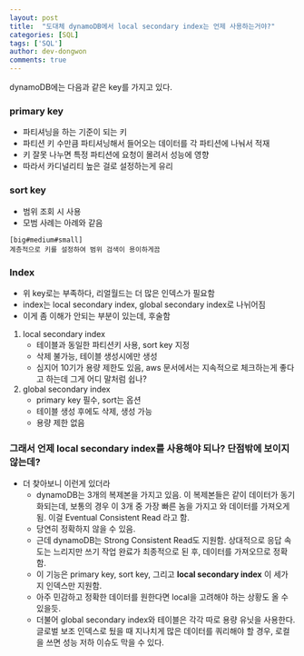 ```yaml
---
layout: post
title:  "도대체 dynamoDB에서 local secondary index는 언제 사용하는거야?"
categories: [SQL]
tags: ['SQL']
author: dev-dongwon
comments: true
---
```


dynamoDB에는 다음과 같은 key를 가지고 있다.

### primary key
- 파티셔닝을 하는 기준이 되는 키
- 파티션 키 수만큼 파티셔닝해서 들어오는 데이터를 각 파티션에 나눠서 적재
- 키 잘못 나누면 특정 파티션에 요청이 몰려서 성능에 영향
- 따라서 카디널리티 높은 걸로 설정하는게 유리

### sort key
- 범위 조회 시 사용
- 모범 사례는 아례와 같음
```
[big#medium#small]
계층적으로 키를 설정하여 범위 검색이 용이하게끔
```

### Index
- 위 key로는 부족하다, 리얼월드는 더 많은 인덱스가 필요함
- index는 local secondary index, global secondary index로 나뉘어짐
- 이게 좀 이해가 안되는 부분이 있는데, 후술함

1. local secondary index
    - 테이블과 동일한 파티션키 사용, sort key 지정
    - 삭제 불가능, 테이블 생성시에만 생성
    - 심지어 10기가 용량 제한도 있음, aws 문서에서는 지속적으로 체크하는게 좋다고 하는데 그게 어디 말처럼 쉽나?
2. global secondary index
    - primary key 필수, sort는 옵션
    - 테이블 생성 후에도 삭제, 생성 가능
    - 용량 제한 없음


### 그래서 언제 local secondary index를 사용해야 되나? 단점밖에 보이지 않는데?
- 더 찾아보니 이런게 있더라
    - dynamoDB는 3개의 복제본을 가지고 있음. 이 복제본들은 같이 데이터가 동기화되는데, 보통의 경우 이 3개 중 가장 빠른 놈을 가지고 와 데이터를 가져오게됨. 이걸 Eventual Consistent Read 라고 함.
    - 당연히 정확하지 않을 수 있음.
    - 근데 dynamoDB는 Strong Consistent Read도 지원함. 상대적으로 응답 속도는 느리지만 쓰기 작업 완료가 최종적으로 된 후, 데이터를 가져오므로 정확함.
    - 이 기능은 primary key, sort key, 그리고 **local secondary index** 이 세가지 인덱스만 지원함.
    - 아주 민감하고 정확한 데이터를 원한다면 local을 고려해야 하는 상황도 올 수 있을듯.
    - 더불어 global secondary index와 테이블은 각각 따로 용량 유닛을 사용한다. 글로벌 보조 인덱스로 뒀을 때 지나치게 많은 데이터를 쿼리해야 할 경우, 로컬을 쓰면 성능 저하 이슈도 막을 수 있다. 
